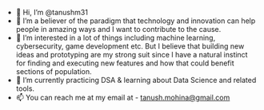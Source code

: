 - 👋 Hi, I’m @tanushm31
- 💞️ I’m a believer of the paradigm that technology and innovation can help people in amazing ways and I want to contribute to the cause.
- 👀 I’m interested in a lot of things including machine learning, cybersecurity, game development etc. But I believe that building new ideas and prototyping are my strong suit since I have a natural instinct for finding and executing new features and how that could benefit sections of population. 
- 🌱 I’m currently practicing DSA & learning about Data Science and related tools.
- 📫 You can reach me at my email at - tanush.mohina@gmail.com

<!---
tanushm31/tanushm31 is a ✨ special ✨ repository because its `README.md` (this file) appears on your GitHub profile.
You can click the Preview link to take a look at your changes.
--->
